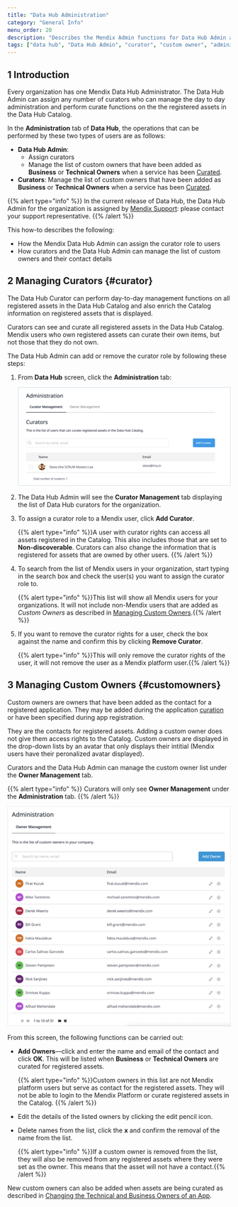 ```yaml
---
title: "Data Hub Administration"
category: "General Info"
menu_order: 20
description: "Describes the Mendix Admin functions for Data Hub Admin and curators."
tags: ["data hub", "Data Hub Admin", "curator", "custom owner", "administration"]
---
```


## 1 Introduction

Every organization has one Mendix Data Hub Administrator. The Data Hub Admin can assign any number of curators who can manage the day to day administration and perform curate functions on the the registered assets in the Data Hub Catalog.

In the **Administration** tab of **Data Hub**, the operations that can be performed by these two types of users are as follows:

* **Data Hub Admin**:
  * Assign curators
  * Manage the list of custom owners that have been added as **Business** or **Technical Owners** when a service has been [Curated](../data-hub-catalog/curate#custom-owner).
* **Curators**:
  Manage the list of custom owners that have been added as **Business** or **Technical Owners** when a service has been [Curated](../data-hub-catalog/curate#custom-owner).

{{% alert type="info" %}}
In the current release of Data Hub, the Data Hub Admin for the organization is assigned by [Mendix Support](https://support.mendix.com/hc/en-us): please contact your support representative.
{{% /alert %}}

This how-to describes the following:

- How the Mendix Data Hub Admin can assign the curator role to users
- How curators and the Data Hub Admin can manage the list of custom owners and their contact details

## 2 Managing Curators {#curator}

The Data Hub Curator can perform day-to-day management functions on all registered assets in the Data Hub Catalog and also enrich the Catalog information on registered assets that is displayed.

Curators can see and curate all registered assets in the Data Hub Catalog. Mendix users who own registered assets can curate their own items, but not those that they do not own.

The Data Hub Admin can add or remove the curator role by following these steps:

1. From **Data Hub** screen, click the **Administration** tab:

	![Administration](attachments/data-hub-admin/administration.png)

2. The Data Hub Admin will see the **Curator Management** tab displaying  the list of Data Hub curators for the organization.

3. To assign a curator role to a Mendix user, click **Add Curator**.

	{{% alert type="info" %}}A user with curator rights can access all assets registered in the Catalog. This also includes those that are set to **Non-discoverable**. Curators can also change the information that is registered for assets that are owned by other users. {{% /alert %}}

4. To search from the list of Mendix users in your organization, start typing in the search box and check the user(s) you want to assign the curator role to.

	{{% alert type="info" %}}This list will show all Mendix users for your organizations. It will not include non-Mendix users that are  added as *Custom Owners* as described in [Managing Custom Owners](#customowners).{{% /alert %}}

5. If you want to remove the curator rights for a user, check the box against the name and confirm this by clicking **Remove Curator**.

	{{% alert type="info" %}}This will only remove the curator rights of the user, it will not remove the user as a Mendix platform user.{{% /alert %}}

## 3 Managing Custom Owners {#customowners}

Custom owners are owners that have been added as the contact for a registered application. They may be added during the application [curation](../data-hub-catalog/curate#custom-owner) or have been specified during app registration.

They are  the contacts for registered assets. Adding a custom owner does not give them access rights to the Catalog. Custom owners are displayed in the drop-down lists by an avatar that only displays their intitial (Mendix users have their peronalized avatar displayed).

Curators and the Data Hub Admin can manage the custom owner list under the **Owner Management** tab.

{{% alert type="info" %}}
Curators will only see  **Owner Management** under the **Administration** tab.
{{% /alert %}}

![owner admin](attachments/data-hub-admin/owner-management.png)

From this screen, the following functions can be carried out:

* **Add Owners**—click and enter the name and email of the contact and click **OK**. This will be listed when **Business** or **Technical Owners** are curated for registered assets.

	{{% alert type="info" %}}Custom owners in this list are not Mendix platform users but serve as contact for the registered assets.  They will not be able to login to the Mendix Platform or curate registered assets in the Catalog. {{% /alert %}}

* Edit the details of the listed owners by clicking the edit pencil icon.
* Delete names from the list, click the **x** and confirm the removal of the name from the list.

	{{% alert type="info" %}}If a custom owner is removed from the list, they will also be removed from any registered assets where they were set as the owner. This means that the asset will not have a contact.{{% /alert %}}

New custom owners can also be added when assets are being curated as described in [Changing the Technical and Business Owners of an App](../data-hub-catalog/curate#custom-owner).